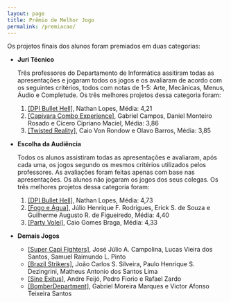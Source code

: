 ```yaml
---
layout: page
title: Prêmio de Melhor Jogo
permalink: /premiacao/
---
```


Os projetos finais dos alunos foram premiados em duas categorias: 

- **Juri Técnico**

    Três professores do Departamento de Informática assitiram todas as apresentações e jogaram todos os jogos e os avaliaram de acordo com os seguintes critérios, todos com notas de 1-5: Arte, Mecânicas, Menus, Áudio e Completude. Os três melhores projetos dessa categoria foram:

    1. [[DPI Bullet Hell]](https://github.com/ufv-inf216/projeto-final-NathanLopes0),  Nathan Lopes, Média: 4,21
    2. [[Capivara Combo Experience]](https://github.com/ufv-inf216/projeto-final-cce/tree/main), Gabriel Campos, Daniel Monteiro Rosado e Cícero Cipriano Maciel, Média: 3,86
    3. [[Twisted Reality]](https://github.com/ufv-inf216/projeto-final-caio-rondow), Caio Von Rondow e Olavo Barros, Média: 3,85

- **Escolha da Audiência**

    Todos os alunos assistiram todas as apresentações e avaliaram, após cada uma, os jogos segundo os mesmos critérios utilizados pelos professores. As avaliações foram feitas apenas com base nas apresentações. Os alunos não jogaram os jogos dos seus colegas. Os três melhores projetos dessa categoria foram:

    1. [[DPI Bullet Hell]](https://github.com/ufv-inf216/projeto-final-NathanLopes0), Nathan Lopes, Média: 4,73
    2. [[Fogo e Água]](https://github.com/ufv-inf216/projeto-final-fogo-e-agua), Júlio Henrique F. Rodrigues, Erick S. de Souza e Guilherme Augusto R. de Figueiredo, Média: 4,40
    3. [[Party Volei]](https://github.com/caiobraga/party-volei), Caio Gomes Braga, Média: 4,33

- **Demais Jogos**

    - [[Super Capi Fighters]](https://github.com/ufv-inf216/projeto-final-jknvlvxs/releases/tag/release), José Júlio A. Campolina, Lucas Vieira dos Santos, Samuel Raimundo L. Pinto
    - [[Brazil Strikers]](https://github.com/ufv-inf216/projeto-final-PauloDezingrini), João Carlos S. Silveira, Paulo Henrique S. Dezingrini, Matheus Antonio dos Santos Lima
    - [[Sine Exitus]](https://github.com/ufv-inf216/projeto-final-rafazardo/releases/tag/Game), Andre Feijó, Pedro Fiorio e Rafael Zardo
    - [[BomberDepartment]](https://github.com/ufv-inf216/projeto-final-Victorats), Gabriel Moreira Marques e Victor Afonso Teixeira Santos
